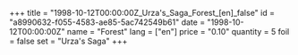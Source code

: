 +++
title = "1998-10-12T00:00:00Z_Urza's_Saga_Forest_[en]_false"
id = "a8990632-f055-4583-ae85-5ac742549b61"
date = "1998-10-12T00:00:00Z"
name = "Forest"
lang = ["en"]
price = "0.10"
quantity = 5
foil = false
set = "Urza's Saga"
+++
